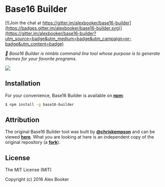 # Base16 Builder

[![Join the chat at https://gitter.im/alexbooker/base16-builder](https://badges.gitter.im/alexbooker/base16-builder.svg)](https://gitter.im/alexbooker/base16-builder?utm_source=badge&utm_medium=badge&utm_campaign=pr-badge&utm_content=badge)

*:hammer: Base16 Builder is nimble command line tool whose purpose is to generate themes for your favorite programs.*

![](https://i.imgur.com/UL4nSKN.gif)

## Installation

For your convenience, Base16 Builder is available on [**npm**](https://www.npmjs.com/package/base16-builder):

```bash
$ npm install -g base16-builder
```

## Attribution

The original Base16 Builder tool was built by [**@chriskempson**](https://github.com/chriskempson) and can be viewed [**here**](https://github.com/chriskempson/base16-builder). What you are looking at here is an independent copy of the original repository (a [**fork**](https://www.quora.com/What-does-it-mean-to-fork-on-GitHub)).

## License

The MIT License (MIT)

Copyright (c) 2016 Alex Booker
